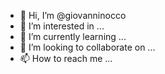 - 👋 Hi, I’m @giovanninocco
- 👀 I’m interested in ...
- 🌱 I’m currently learning ...
- 💞️ I’m looking to collaborate on ...
- 📫 How to reach me ...

<!---
giovanninocco/giovanninocco is a ✨ special ✨ repository because its `README.md` (this file) appears on your GitHub profile.
You can click the Preview link to take a look at your changes.
--->

